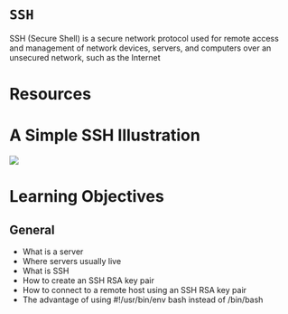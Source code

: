 # `SSH`
SSH (Secure Shell) is a secure network protocol used for remote access and management of network devices, servers, and computers over an unsecured network, such as the Internet
# Resources
# A Simple SSH Illustration
![](https://assets.website-files.com/5ff66329429d880392f6cba2/61c1b963247368113bbeef17_Secure%20Shell%20work.png)


# Learning Objectives
## General
- What is a server
- Where servers usually live
- What is SSH
- How to create an SSH RSA key pair
- How to connect to a remote host using an SSH RSA key pair
- The advantage of using #!/usr/bin/env bash instead of /bin/bash
